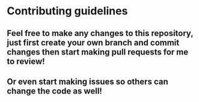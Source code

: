 # Contributing guidelines

## Feel free to make any changes to this repository, just first create your own branch and commit changes then start making pull requests for me to review!
## Or even start making issues so others can change the code as well!

